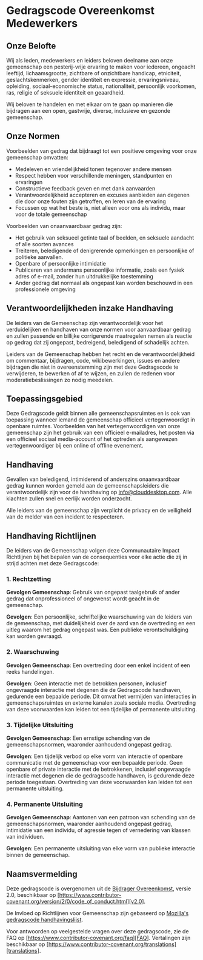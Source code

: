 
# Gedragscode Overeenkomst Medewerkers

## Onze Belofte

Wij als leden, medewerkers en leiders beloven deelname aan onze
gemeenschap een pesterij-vrije ervaring te maken voor iedereen, ongeacht leeftijd, lichaamsgrootte, 
zichtbare of onzichtbare handicap, etniciteit, geslachtskenmerken, gender
identiteit en expressie, ervaringsniveau, opleiding, sociaal-economische status,
nationaliteit, persoonlijk voorkomen, ras, religie of seksuele identiteit
en geaardheid.

Wij beloven te handelen en met elkaar om te gaan op manieren die bijdragen aan een open, gastvrije,
diverse, inclusieve en gezonde gemeenschap.

## Onze Normen

Voorbeelden van gedrag dat bijdraagt tot een positieve omgeving voor onze
gemeenschap omvatten:

* Medeleven en vriendelijkheid tonen tegenover andere mensen
* Respect hebben voor verschillende meningen, standpunten en ervaringen
* Constructieve feedback geven en met dank aanvaarden
* Verantwoordelijkheid accepteren en excuses aanbieden aan degenen die door onze fouten zijn getroffen,
  en leren van de ervaring
* Focussen op wat het beste is, niet alleen voor ons als individu, maar voor de
  totale gemeenschap

Voorbeelden van onaanvaardbaar gedrag zijn:

* Het gebruik van seksueel getinte taal of beelden, en seksuele aandacht of
  alle soorten avances
* Treiteren, beledigende of denigrerende opmerkingen en persoonlijke of politieke aanvallen.
* Openbare of persoonlijke intimidatie
* Publiceren van andermans persoonlijke informatie, zoals een fysiek adres of e-mail,
  zonder hun uitdrukkelijke toestemming
* Ander gedrag dat normaal als ongepast kan worden beschouwd in een
  professionele omgeving

## Verantwoordelijkheden inzake Handhaving

De leiders van de Gemeenschap zijn verantwoordelijk voor het verduidelijken 
en handhaven van onze normen voor aanvaardbaar gedrag en zullen passende 
en billijke corrigerende maatregelen nemen als reactie op gedrag dat zij ongepast, 
bedreigend, beledigend of schadelijk achten.

Leiders van de Gemeenschap hebben het recht en de verantwoordelijkheid om 
commentaar, bijdragen, code, wikibewerkingen, issues en andere bijdragen die 
niet in overeenstemming zijn met deze Gedragscode te verwijderen, te bewerken of 
af te wijzen, en zullen de redenen voor moderatiebeslissingen zo nodig meedelen.

## Toepassingsgebied

Deze Gedragscode geldt binnen alle gemeenschapsruimtes en is ook van toepassing 
wanneer iemand de gemeenschap officieel vertegenwoordigt in openbare ruimtes. 
Voorbeelden van het vertegenwoordigen van onze gemeenschap zijn het gebruik van 
een officieel e-mailadres, het posten via een officieel sociaal media-account of het 
optreden als aangewezen vertegenwoordiger bij een online of offline evenement.

## Handhaving

Gevallen van beledigend, intimiderend of anderszins onaanvaardbaar gedrag kunnen 
worden gemeld aan de gemeenschapsleiders die verantwoordelijk zijn voor de 
handhaving op [info@clouddesktop.com](mailto:info@clouddesktop.com).
Alle klachten zullen snel en eerlijk worden onderzocht.

Alle leiders van de gemeenschap zijn verplicht de privacy en de veiligheid van 
de melder van een incident te respecteren.

## Handhaving Richtlijnen

De leiders van de Gemeenschap volgen deze Communautaire Impact Richtlijnen bij 
het bepalen van de consequenties voor elke actie die zij in strijd achten 
met deze Gedragscode:

### 1. Rechtzetting

**Gevolgen Gemeenschap**: Gebruik van ongepast taalgebruik of ander gedrag 
dat onprofessioneel of ongewenst wordt geacht in de gemeenschap.

**Gevolgen**: Een persoonlijke, schriftelijke waarschuwing van de leiders van 
de gemeenschap, met duidelijkheid over de aard van de overtreding en een 
uitleg waarom het gedrag ongepast was. 
Een publieke verontschuldiging kan worden gevraagd.

### 2. Waarschuwing

**Gevolgen Gemeenschap**: Een overtreding door een enkel incident of 
een reeks handelingen.

**Gevolgen**: Geen interactie met de betrokken personen, inclusief 
ongevraagde interactie met degenen die de Gedragscode handhaven, 
gedurende een bepaalde periode. Dit omvat het vermijden van interacties 
in gemeenschapsruimtes en externe kanalen zoals sociale media. 
Overtreding van deze voorwaarden kan leiden tot een tijdelijke 
of permanente uitsluiting.

### 3. Tijdelijke Uitsluiting

**Gevolgen Gemeenschap**: Een ernstige schending van de 
gemeenschapsnormen, waaronder aanhoudend ongepast gedrag.

**Gevolgen**: Een tijdelijk verbod op elke vorm van interactie 
of openbare communicatie met de gemeenschap voor een bepaalde
 periode. Geen openbare of private interactie met de betrokkenen, 
 inclusief ongevraagde interactie met degenen die de gedragscode 
 handhaven, is gedurende deze periode toegestaan. 
 Overtreding van deze voorwaarden kan leiden tot een permanente uitsluiting.

### 4. Permanente Uitsluiting

**Gevolgen Gemeenschap**: Aantonen van een patroon van schending van 
de gemeenschapsnormen, waaronder aanhoudend ongepast gedrag, intimidatie 
van een individu, of agressie tegen of vernedering van klassen van individuen.

**Gevolgen**: Een permanente uitsluiting van elke vorm van publieke interactie 
binnen de gemeenschap.

## Naamsvermelding

Deze gedragscode is overgenomen uit de [Bijdrager Overeenkomst][homepagina],
versie 2.0, beschikbaar op
[https://www.contributor-covenant.org/version/2/0/code_of_conduct.html][v2.0].

De Invloed op Richtlijnen voor Gemeenschap zijn gebaseerd op 
[Mozilla's gedragscode handhavingslijst][Mozilla CoC].

Voor antwoorden op veelgestelde vragen over deze gedragscode, zie de FAQ op
[https://www.contributor-covenant.org/faq][FAQ]. Vertalingen zijn beschikbaar 
op [https://www.contributor-covenant.org/translations][translations].

[homepagina]: https://www.contributor-covenant.org
[v2.0]: https://www.contributor-covenant.org/version/2/0/code_of_conduct.html
[Mozilla CoC]: https://github.com/mozilla/diversity
[FAQ]: https://www.contributor-covenant.org/faq
[vertalingen]: https://www.contributor-covenant.org/translations
